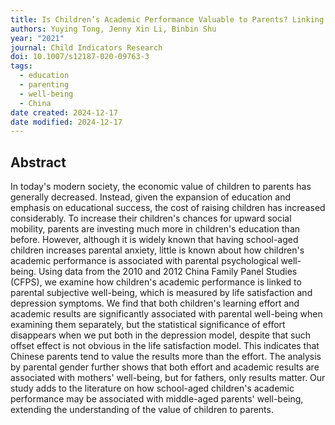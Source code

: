 ```yaml
---
title: Is Children’s Academic Performance Valuable to Parents? Linking Children’s Effort Vs. Results and Fathers’ Vs. Mothers’ Subjective Well-Being
authors: Yuying Tong, Jenny Xin Li, Binbin Shu
year: "2021"
journal: Child Indicators Research
doi: 10.1007/s12187-020-09763-3
tags:
  - education
  - parenting
  - well-being
  - China
date created: 2024-12-17
date modified: 2024-12-17
---
```


## Abstract

In today's modern society, the economic value of children to parents has generally decreased. Instead, given the expansion of education and emphasis on educational success, the cost of raising children has increased considerably. To increase their children's chances for upward social mobility, parents are investing much more in children's education than before. However, although it is widely known that having school-aged children increases parental anxiety, little is known about how children's academic performance is associated with parental psychological well-being. Using data from the 2010 and 2012 China Family Panel Studies (CFPS), we examine how children's academic performance is linked to parental subjective well-being, which is measured by life satisfaction and depression symptoms. We find that both children's learning effort and academic results are significantly associated with parental well-being when examining them separately, but the statistical significance of effort disappears when we put both in the depression model, despite that such offset effect is not obvious in the life satisfaction model. This indicates that Chinese parents tend to value the results more than the effort. The analysis by parental gender further shows that both effort and academic results are associated with mothers' well-being, but for fathers, only results matter. Our study adds to the literature on how school-aged children's academic performance may be associated with middle-aged parents' well-being, extending the understanding of the value of children to parents.
